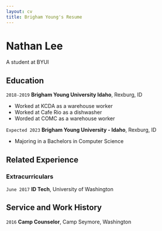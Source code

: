 ```yaml
---
layout: cv
title: Brigham Young's Resume
---
```

# Nathan Lee
A student at BYUI

## Education

`2018-2019`
__Brigham Young University Idaho__, Rexburg, ID

- Worked at KCDA as a warehouse worker
- Worked at Cafe Rio as a dishwasher
- Worded at COMC as a warehouse worker

`Expected 2023`
__Brigham Young University - Idaho__, Rexburg, ID

- Majoring in a Bachelors in Computer Science


## Related Experience

### Extracurriculars

`June 2017`
__ID Tech__, University of Washington


## Service and Work History

`2016`
__Camp Counselor__, Camp Seymore, Washington

<!-- ### Footer

Last updated: May 2013 -->


